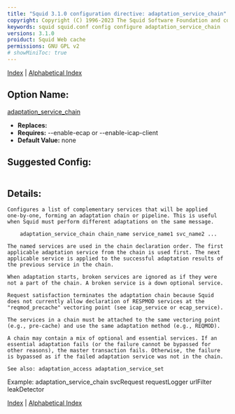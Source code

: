 ```yaml
---
title: "Squid 3.1.0 configuration directive: adaptation_service_chain"
copyright: Copyright (C) 1996-2023 The Squid Software Foundation and contributors
keywords: squid squid.conf config configure adaptation_service_chain
versions: 3.1.0
proiduct: Squid Web cache
permissions: GNU GPL v2
# showMiniToc: true
---
```

[Index](index#toc_adaptation_service_chain) | [Alphabetical Index](index_all#toc_adaptation_service_chain)

## Option Name:
[adaptation_service_chain](#adaptation_service_chain)
 * **Replaces:** 
 * **Requires:** --enable-ecap or --enable-icap-client
 * **Default Value:** none


## Suggested Config:
```plaintext

```

## Details:


	Configures a list of complementary services that will be applied
	one-by-one, forming an adaptation chain or pipeline. This is useful
	when Squid must perform different adaptations on the same message.

	    adaptation_service_chain chain_name service_name1 svc_name2 ...

 	The named services are used in the chain declaration order. The first
	applicable adaptation service from the chain is used first. The next
	applicable service is applied to the successful adaptation results of
	the previous service in the chain.

	When adaptation starts, broken services are ignored as if they were
	not a part of the chain. A broken service is a down optional service.

	Request satisfaction terminates the adaptation chain because Squid
	does not currently allow declaration of RESPMOD services at the
	"reqmod_precache" vectoring point (see icap_service or ecap_service).

	The services in a chain must be attached to the same vectoring point
	(e.g., pre-cache) and use the same adaptation method (e.g., REQMOD).

	A chain may contain a mix of optional and essential services. If an
	essential adaptation fails (or the failure cannot be bypassed for
	other reasons), the master transaction fails. Otherwise, the failure
	is bypassed as if the failed adaptation service was not in the chain.

	See also: adaptation_access adaptation_service_set

Example:
adaptation_service_chain svcRequest requestLogger urlFilter leakDetector



[Index](index#toc_adaptation_service_chain) | [Alphabetical Index](index_all#toc_adaptation_service_chain)

